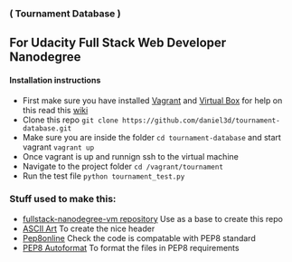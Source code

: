 ### ( Tournament Database ) 

## For Udacity Full Stack Web Developer Nanodegree

#### Installation instructions

 * First make sure you have installed [Vagrant](https://www.vagrantup.com) and [Virtual Box](https://www.virtualbox.org) for help on this read this [wiki](https://www.udacity.com/wiki/ud197/install-vagrant)
 * Clone this repo `git clone https://github.com/daniel3d/tournament-database.git`
 * Make sure you are inside the folder `cd tournament-database` and start vagrant `vagrant up`
 * Once vagrant is up and runnign ssh to the virtual machine
 * Navigate to the project folder `cd /vagrant/tournament`
 * Run the test file `python tournament_test.py`

### Stuff used to make this:

 * [fullstack-nanodegree-vm repository](https://github.com/udacity/fullstack-nanodegree-vm) Use as a base to create this repo
 * [ASCII Art](http://patorjk.com) To create the nice header
 * [Pep8online](http://pep8online.com/) Check the code is compatable with PEP8 standard
 * [PEP8 Autoformat](https://packagecontrol.io/packages/Python%20PEP8%20Autoformat) To format the files in PEP8 requirements
